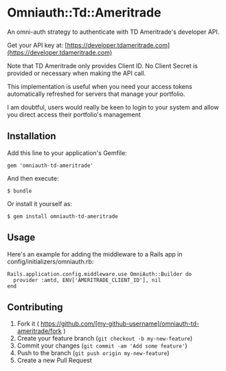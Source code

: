 # Omniauth::Td::Ameritrade

An omni-auth strategy to authenticate with TD Ameritrade's developer API.

Get your API key at: [https://developer.tdameritrade.com](https://developer.tdameritrade.com)

Note that TD Ameritrade only provides Client ID. 
No Client Secret is provided or necessary when making the API call. 

This implementation is useful when you need your access tokens automatically refreshed for servers that manage your portfolio.

I am doubtful, users would really be keen to login to your system and allow you direct access their portfolio's management

## Installation

Add this line to your application's Gemfile:

    gem 'omniauth-td-ameritrade'

And then execute:

    $ bundle

Or install it yourself as:

    $ gem install omniauth-td-ameritrade

## Usage

Here's an example for adding the middleware to a Rails app in config/initializers/omniauth.rb:

```
Rails.application.config.middleware.use OmniAuth::Builder do
  provider :amtd, ENV['AMERITRADE_CLIENT_ID'], nil
end
```



## Contributing

1. Fork it ( https://github.com/[my-github-username]/omniauth-td-ameritrade/fork )
2. Create your feature branch (`git checkout -b my-new-feature`)
3. Commit your changes (`git commit -am 'Add some feature'`)
4. Push to the branch (`git push origin my-new-feature`)
5. Create a new Pull Request
